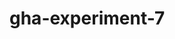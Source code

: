 # gha-experiment-7
   

















  











































 





  



  





















    







  

  






